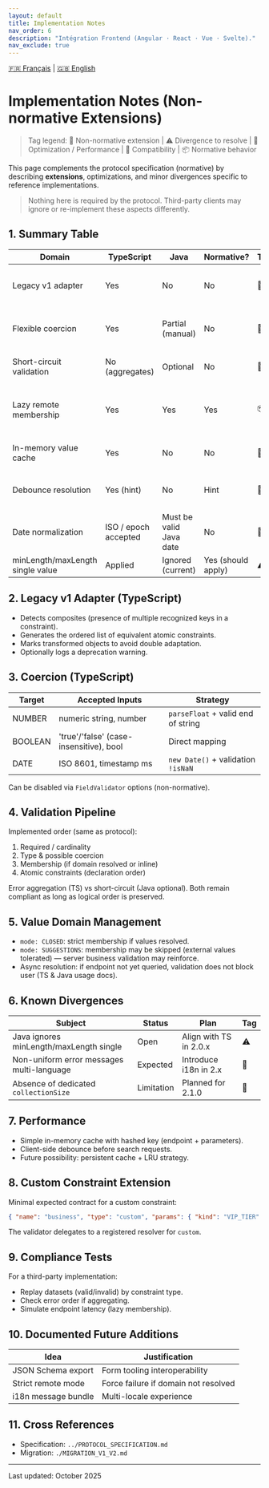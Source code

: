 ```yaml
---
layout: default
title: Implementation Notes
nav_order: 6
description: "Intégration Frontend (Angular · React · Vue · Svelte)."
nav_exclude: true
---
```

[🇫🇷 Français](./IMPLEMENTATION_NOTES.md) | [🇬🇧 English](./en/IMPLEMENTATION_NOTES.md)

# Implementation Notes (Non-normative Extensions)

> Tag legend: 🔧 Non-normative extension | ⚠️ Divergence to resolve | 🚀 Optimization / Performance | 🧩 Compatibility | 📦 Normative behavior

This page complements the protocol specification (normative) by describing **extensions**, optimizations, and minor divergences specific to reference implementations.

> Nothing here is required by the protocol. Third-party clients may ignore or re-implement these aspects differently.

## 1. Summary Table
| Domain | TypeScript | Java | Normative? | Tag | Comment |
|--------|-----------|------|------------|-----|---------|
| Legacy v1 adapter | Yes | No | No | 🔧 | Automatic translation composites → atomics |
| Flexible coercion | Yes | Partial (manual) | No | 🔧 | Number, boolean, date from strings |
| Short-circuit validation | No (aggregates) | Optional | No | 🔧🚀 | Stop at first error for performance |
| Lazy remote membership | Yes | Yes | Yes | 📦 | Ignores membership if domain not yet resolved |
| In-memory value cache | Yes | No | No | 🚀 | Pluggable interface on TS side |
| Debounce resolution | Yes (hint) | No | Hint | 🚀 | Based on `debounceMs` from endpoint |
| Date normalization | ISO / epoch accepted | Must be valid Java date | No | 🔧 | TS tries to parse multiple formats |
| minLength/maxLength single value | Applied | Ignored (current) | Yes (should apply) | ⚠️ | Divergence to fix |

## 2. Legacy v1 Adapter (TypeScript)
- Detects composites (presence of multiple recognized keys in a constraint).
- Generates the ordered list of equivalent atomic constraints.
- Marks transformed objects to avoid double adaptation.
- Optionally logs a deprecation warning.

## 3. Coercion (TypeScript)
| Target | Accepted Inputs | Strategy |
|--------|----------------|----------|
| NUMBER | numeric string, number | `parseFloat` + valid end of string |
| BOOLEAN | 'true'/'false' (case-insensitive), bool | Direct mapping |
| DATE | ISO 8601, timestamp ms | `new Date()` + validation `!isNaN` |

Can be disabled via `FieldValidator` options (non-normative).

## 4. Validation Pipeline
Implemented order (same as protocol):
1. Required / cardinality
2. Type & possible coercion
3. Membership (if domain resolved or inline)
4. Atomic constraints (declaration order)

Error aggregation (TS) vs short-circuit (Java optional). Both remain compliant as long as logical order is preserved.

## 5. Value Domain Management
- `mode: CLOSED`: strict membership if values resolved.
- `mode: SUGGESTIONS`: membership may be skipped (external values tolerated) — server business validation may reinforce.
- Async resolution: if endpoint not yet queried, validation does not block user (TS & Java usage docs).

## 6. Known Divergences
| Subject | Status | Plan | Tag |
|--------|--------|------|-----|
| Java ignores minLength/maxLength single | Open | Align with TS in 2.0.x | ⚠️ |
| Non-uniform error messages multi-language | Expected | Introduce i18n in 2.x | 🔧 |
| Absence of dedicated `collectionSize` | Limitation | Planned for 2.1.0 | 🔧 |

## 7. Performance
- Simple in-memory cache with hashed key (endpoint + parameters).
- Client-side debounce before search requests.
- Future possibility: persistent cache + LRU strategy.

## 8. Custom Constraint Extension
Minimal expected contract for a custom constraint:
```json
{ "name": "business", "type": "custom", "params": { "kind": "VIP_TIER" }, "errorMessage": "Client not VIP" }
```
The validator delegates to a registered resolver for `custom`.

## 9. Compliance Tests
For a third-party implementation:
- Replay datasets (valid/invalid) by constraint type.
- Check error order if aggregating.
- Simulate endpoint latency (lazy membership).

## 10. Documented Future Additions
| Idea | Justification |
|------|---------------|
| JSON Schema export | Form tooling interoperability | 
| Strict remote mode | Force failure if domain not resolved | 
| i18n message bundle | Multi-locale experience | 

## 11. Cross References
- Specification: `../PROTOCOL_SPECIFICATION.md`
- Migration: `./MIGRATION_V1_V2.md`

---
Last updated: October 2025
